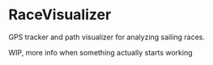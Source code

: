 # RaceVisualizer
GPS tracker and path visualizer for analyzing sailing races.

WIP, more info when something actually starts working
